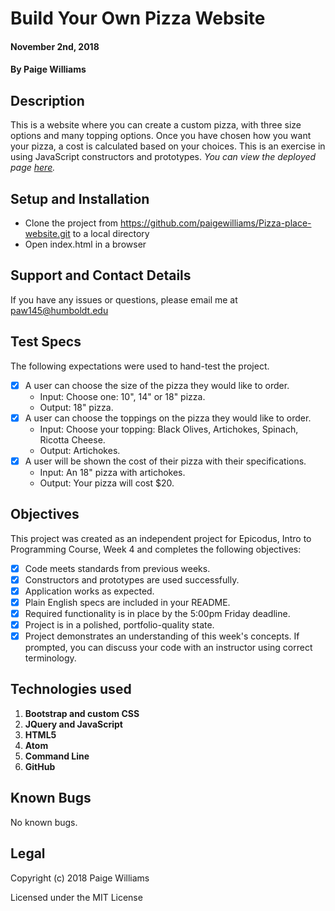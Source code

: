 # Build Your Own Pizza Website

#### November 2nd, 2018

#### By **Paige Williams**

## Description

This is a website where you can create a custom pizza, with three size options and many topping options. Once you have chosen how you want your pizza, a cost is calculated based on your choices. This is an exercise in using JavaScript constructors and prototypes.
_You can view the deployed page [here](https://paigewilliams.github.io/Pizza-place-website/)._

## Setup and Installation

* Clone the project from https://github.com/paigewilliams/Pizza-place-website.git to a local directory
* Open index.html in a browser

## Support and Contact Details

If you have any issues or questions, please email me at paw145@humboldt.edu

## Test Specs

The following expectations were used to hand-test the project.

- [x] A user can choose the size of the pizza they would like to order.
    * Input: Choose one: 10", 14" or 18" pizza.
    * Output: 18" pizza.
- [x] A user can choose the toppings on the pizza they would like to order.
    * Input: Choose your topping: Black Olives, Artichokes, Spinach, Ricotta Cheese.
    * Output: Artichokes.      
- [x] A user will be shown the cost of their pizza with their specifications.      
    * Input: An 18" pizza with artichokes.
    * Output: Your pizza will cost $20.


## Objectives

This project was created as an independent project for Epicodus, Intro to Programming Course, Week 4 and completes the following objectives:

- [x] Code meets standards from previous weeks.
- [x] Constructors and prototypes are used successfully.
- [x] Application works as expected.
- [x] Plain English specs are included in your README.
- [x] Required functionality is in place by the 5:00pm Friday deadline.
- [x] Project is in a polished, portfolio-quality state.
- [x] Project demonstrates an understanding of this week's concepts. If prompted, you can discuss your code with an instructor using correct terminology.

## Technologies used
1. **Bootstrap and custom CSS**
2. **JQuery and JavaScript**
3. **HTML5**
4. **Atom**
5. **Command Line**
6. **GitHub**

## Known Bugs
No known bugs.

## Legal

Copyright (c) 2018 Paige Williams

Licensed under the MIT License
